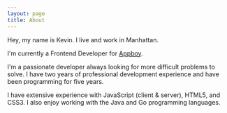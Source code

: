 ```yaml
---
layout: page
title: About
---
```


Hey, my name is Kevin. I live and work in Manhattan.

I'm currently a Frontend Developer for [Appboy](http://appboy.com).

I'm a passionate developer always looking for more difficult problems to solve. I have two years of professional development experience and have been programming for five years.

I have extensive experience with JavaScript (client & server), HTML5, and CSS3. I also enjoy working with the Java and Go programming languages.
